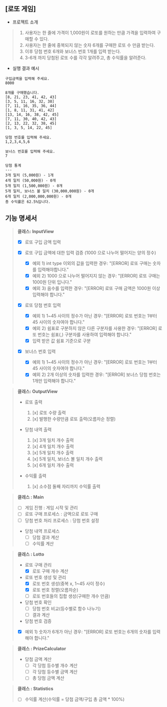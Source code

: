 ## [로또 게임]

- 프로젝트 소개

> 1) 사용자는 한 줄에 가격이 1,000원이 로또를 원하는 만큼 가격을 입력하여 구매할 수 있다.
> 2) 사용자는 한 줄에 중복되지 않는 숫자 6개를 구매한 로또 수 만큼 받는다.
> 3) 이후 당첨 번호 6개와 보너스 번호 1개를 입력 받는다.
> 4) 3-6개 까지 당첨된 로또 수를 각각 알려주고, 총 수익률을 알려준다.

- 실행 결과 예시

```
구입금액을 입력해 주세요.
8000

8개를 구매했습니다.
[8, 21, 23, 41, 42, 43]
[3, 5, 11, 16, 32, 38]
[7, 11, 16, 35, 36, 44]
[1, 8, 11, 31, 41, 42]
[13, 14, 16, 38, 42, 45]
[7, 11, 30, 40, 42, 43]
[2, 13, 22, 32, 38, 45]
[1, 3, 5, 14, 22, 45]

당첨 번호를 입력해 주세요.
1,2,3,4,5,6

보너스 번호를 입력해 주세요.
7

당첨 통계
---
3개 일치 (5,000원) - 1개
4개 일치 (50,000원) - 0개
5개 일치 (1,500,000원) - 0개
5개 일치, 보너스 볼 일치 (30,000,000원) - 0개
6개 일치 (2,000,000,000원) - 0개
총 수익률은 62.5%입니다.
```

## 기능 명세서

> **클래스: InputView**
> - [x] 로또 구입 금액 입력
> 
> - [X] 로또 구입 금액에 대한 입력 검증 (1000 으로 나누어 떨어지는 양의 정수)
>    - [x] 예외 1) int type 이외의 값을 입력한 경우: "[ERROR] 로또 구매는 숫자를 입력해야합니다."
>    - [x] 예외 2) 1000 으로 나누어 떨어지지 않는 경우: "[ERROR] 로또 구매는 1000원 단위 입니다."
>    - [x] 예외 3) 음수를 입력한 경우: "[ERROR] 로또 구매 금액은 1000원 이상 입력해야 합니다."
>
> - [X] 로또 당첨 번호 입력
>   - [x] 예외 1) 1~45 사이의 정수가 아닌 경우: "[ERROR] 로또 번호는 1부터 45 사이의 숫자여야 합니다."
>   - [X] 예외 2) 쉼표로 구분하지 않은 다른 구분자를 사용한 경우: "[ERROR] 로또 번호는 쉼표(,) 구분자를 사용하여 입력해야 합니다."
>   - [x] 입력 받은 값 쉼표 기준으로 구분
>
> - [x] 보너스 번호 입력
>   - [x] 예외 1) 1~45 사이의 정수가 아닌 경우: "[ERROR] 로또 번호는 1부터 45 사이의 숫자여야 합니다."
>   - [x] 예외 2) 2개 이상의 숫자를 입력한 경우: "[ERROR] 보너스 당첨 번호는 1개만 입력해야 합니다."


> **클래스: OutputView**
> - 로또 출력
>   1) [x] 로또 수량 출력
>   2) [x] 발행한 수량만큼 로또 출력(오름차순 정렬)
>
> - 당첨 내역 출력
>    1) [x] 3개 일치 개수 출력
>    2) [x] 4개 일치 개수 출력
>    3) [x] 5개 일치 개수 출력
>    4) [x] 5개 일치, 보너스 볼 일치 개수 출력
>    5) [x] 6개 일치 개수 출력
>
> - 수익률 출력
>    1) [x] 소수점 둘째 자리까지 수익률 출력



> **클래스 : Main**
> - [ ] 게임 진행 : 게임 시작 및 관리
> - [ ] 로또 구매 프로세스 : 금액으로 로또 구매
> - [ ] 당첨 번호 처리 프로세스 : 당첨 번호 설정
> - 당첨 내역 프로세스
>   - [ ] 당첨 결과 계산
>   - [ ] 수익률 계산

> **클래스 : Lotto**
> - 로또 구매 관리
>   - [x] 로또 구매 개수 계산
> 
> - 로또 번호 생성 및 관리
>   - [x] 로또 번호 생성(중복 x, 1~45 사이 정수)
>   - [x] 로또 번호 정렬(오름차순)
>   - [ ] 로또 번호들의 집합 생성(구매한 개수 만큼)
>
> - 당첨 번호 확인 
>   - [ ] 당첨 번호 비교(등수별로 함수 나누기)
>   - [ ] 결과 계산
>
> - 당첨 번호 검증
>  - [x] 예외 1) 숫자가 6개가 아닌 경우: "[ERROR] 로또 번호는 6개의 숫자를 입력해야 합니다."
>


> **클래스 : PrizeCalculator**
> - 당첨 금액 계산
>    - [ ] 각 당첨 등수별 개수 계산
>    - [ ] 각 당첨 등수별 금액 계산
>    - [ ] 총 당첨 금액 계산

> **클래스 : Statistics**
> - [ ] 수익률 계산(수익률 = 당첨 금액/구입 총 금액 * 100%)
